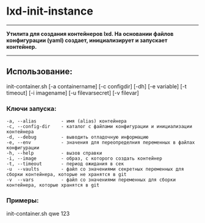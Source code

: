 # lxd-init-instance
***
**Утилита для создания контейнеров lxd. На основании файлов конфигурации (yaml) создает,
инициализирует и запускает контейнер.**
***


## Использование:
init-container.sh [-a containername] [-c configdir]
[-dh] [-e variable] [-t timeout] [-i imagename]
[-u filevarsecret] [-v filevar]

### Ключи запуска:
    -a, --alias         - имя (alias) контейнера
    -c, --config-dir    - каталог с файлами конфигурации и инициализации контейнера
    -d, --debug         - выводить отладочную информацию
    -e, --env           - значения для переопределния переменных в файлах конфигурации
    -h, --help          - вызов справки
    -i, --image         - образ, с которого создать контейнер 
    -t, --timeout       - период ожидания в сек
    -u  --vaults        - файл со значениями секретных переменных для сборки контейнера, которые не хранятся в git
    -v  --vars          - файл со значениями переменных для сборки контейнера, которые хранятся в git

### Примеры:
init-container.sh
qwe
123